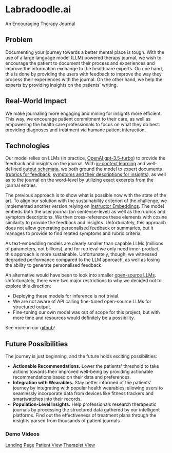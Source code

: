 # Labradoodle.ai
An Encouraging Therapy Journal

## Problem
Documenting your journey towards a better mental place is tough. With the use of a large language model (LLM) powered therapy journal, we wish to encourage the patient to document their process and experiences and improve the information exchange to the healthcare experts. On one hand, this is done by providing the users with feedback to improve the way they process their experiences with the journal. On the other hand, we help the experts by providing insights on the patients' writing.


## Real-World Impact
We make journaling more engaging and mining for insights more efficient. This way, we encourage patient commitment to their care, as well as empowering the health care professionals to focus on what they do best: providing diagnoses and treatment via humane patient interaction.

## Technologies
Our model relies on LLMs (in practice, [OpenAI gpt-3.5-turbo](https://platform.openai.com/docs/models/gpt-3-5)) to provide the feedback and insights on the journal. With [in-context learning](https://en.wikipedia.org/wiki/Prompt_engineering#In-context_learning) and well-defined [output schemata](https://wandb.ai/jxnlco/function-calls/reports/Better-Data-Extraction-Using-Pydantic-and-OpenAI-Function-Calls--Vmlldzo0ODU4OTA3#solution-2:-openaischema-powered-by-pydantic), we both ground the model to expert documents ([rubrics for feedback](https://github.com/mallasto/junction-cure-ai/blob/main/llm-api/app/assets/rubric.json), [symptoms and their descriptions for insights](https://github.com/mallasto/junction-cure-ai/blob/main/llm-api/app/assets/symptoms.json)), as well as to the journal on the word-level by utilizing exact excerpts from the journal entries.

The previous approach is to show what is possible now with the state of the art. To align our solution with the sustainability criterion of the challenge, we implemented another version relying on [Instructor Embeddings](https://huggingface.co/hkunlp/instructor-large). The model embeds both the user journal (on sentence-level) as well as the rubrics and symptom descriptions. We then cross-reference these elements with cosine similarity to provide the feedback and insights. Unfortunately, this approach does not allow generating personalised feedback or summaries, but it manages to provide to find related symptoms and rubric criteria.

As text-embedding models are clearly smaller than capable LLMs (millions of parameters, not billions), and for retrieval we only need inner-product, this approach is more sustainable. Unfortunately, though, we witnessed degraded performance compared to the LLM approach, as well as losing the ability to generate personalised feedback.

An alternative would have been to look into smaller [open-source LLMs](https://huggingface.co/spaces/HuggingFaceH4/open_llm_leaderboard). Unfortunately, there were two major restrictions to why we decided not to explore this direction:
* Deploying these models for inference is not trivial.
* We are not aware of API calling fine-tuned open-source LLMs  for structured output.
* Fine-tuning our own model was out of scope for this project, but with more time and resources would definitely be a possibility.

See more in our [github](https://github.com/mallasto/junction-cure-ai/tree/main/llm-api/app)!

## Future Possibilities
The journey is just beginning, and the future holds exciting possibilities:
* **Actionable Recommendations.** Lower the patients' threshold to take actions towards their improved well-being by providing actionable recommendations based on their data and preferences. 
* **Integration with Wearables.** Stay better informed of the patients' journey by integrating with popular health wearables, allowing users to seamlessly incorporate data from devices like fitness trackers and smartwatches into their records.
* **Population-Level Insights.** Help professionals research therapeutic journals by processing the structured data gathered by our intelligent platforms. Find out the effectiveness of treatment plans through the insights parsed  from thousands of patient journals.


### Demo Videos
[Landing Page](https://drive.google.com/file/d/1gBFoX3P1g-bjT9KU8apr1vPkgozYEkx6/view?usp=sharing)
[Patient View](https://drive.google.com/file/d/17UKtu1MBV-c65NLOha7J4LiTh5Eiubc3/view?usp=sharing)
[Therapist View](https://drive.google.com/file/d/10hTJ40iFYqY08NAf-x9LU2gAqawQ5_aT/view?usp=sharing)
